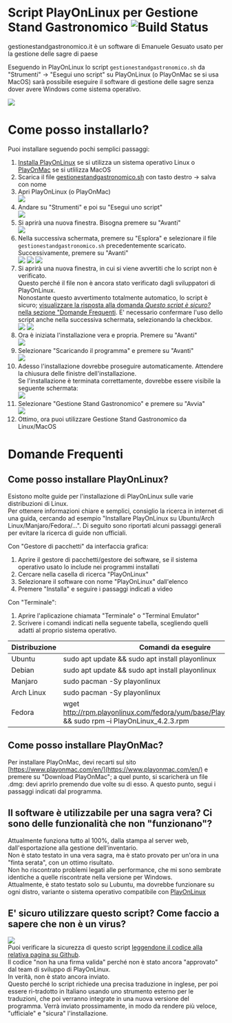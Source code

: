 # Script PlayOnLinux per Gestione Stand Gastronomico ![Build Status](https://img.shields.io/github/workflow/status/MatteoGheza/gestionestandgastronomico-playonlinux/CI)
gestionestandgastronomico.it è un software di Emanuele Gesuato usato per la gestione delle sagre di paese

Eseguendo in PlayOnLinux lo script ```gestionestandgastronomico.sh``` da "Strumenti" -> "Esegui uno script" su PlayOnLinux (o PlayOnMac se si usa MacOS) sarà possibile eseguire il software di gestione delle sagre senza dover avere Windows come sistema operativo.

![](immagini/copertina.png)

# Come posso installarlo?
Puoi installare seguendo pochi semplici passaggi:
1. [Installa PlayOnLinux](https://github.com/MatteoGheza/gestionestandgastronomico-playonlinux#come-posso-installare-playonlinux) se si utilizza un sistema operativo Linux o [PlayOnMac](https://github.com/MatteoGheza/gestionestandgastronomico-playonlinux#come-posso-installare-playonmac) se si utlilizza MacOS
2. Scarica il file [gestionestandgastronomico.sh](https://github.com/MatteoGheza/gestionestandgastronomico-playonlinux/raw/master/gestionestandgastronomico.sh) con tasto destro -> salva con nome
3. Apri PlayOnLinux (o PlayOnMac)  
![](immagini/installazione1.png)
4. Andare su "Strumenti" e poi su "Esegui uno script"  
![](immagini/installazione2.png)
5. Si aprirà una nuova finestra. Bisogna premere su "Avanti"  
![](immagini/installazione3.png)
5. Nella successiva schermata, premere su "Esplora" e selezionare il file ```gestionestandgastronomico.sh``` precedentemente scaricato.
Successivamente, premere su "Avanti"  
![](immagini/installazione4.png)
![](immagini/installazione5.png)
![](immagini/installazione6.png)
6. Si aprirà una nuova finestra, in cui si viene avvertiti che lo script non è verificato.  
Questo perché il file non è ancora stato verificato dagli sviluppatori di PlayOnLinux.  
Nonostante questo avvertimento totalmente automatico, lo script è sicuro; [visualizzare la risposta alla domanda _Questo script è sicuro?_ nella sezione "Domande Frequenti](https://github.com/MatteoGheza/gestionestandgastronomico-playonlinux#e-sicuro-utilizzare-questo-script-come-faccio-a-sapere-che-non-%C3%A8-un-virus).
E' necessario confermare l'uso dello script anche nella successiva schermata, selezionando la checkbox.  
![](immagini/installazione7.png)
![](immagini/installazione8.png)
7. Ora è iniziata l'installazione vera e propria. Premere su "Avanti"  
![](immagini/installazione9.png)
8. Selezionare "Scaricando il programma" e premere su "Avanti"  
![](immagini/installazione10.png)
9. Adesso l'installazione dovrebbe proseguire automaticamente. Attendere la chiusura delle finistre dell'installazione.  
Se l'installazione è terminata correttamente, dovrebbe essere visibile la seguente schermata:  
![](immagini/installazione11.png)
10. Selezionare "Gestione Stand Gastronomico" e premere su "Avvia"  
![](immagini/installazione12.png)
11. Ottimo, ora puoi utilizzare Gestione Stand Gastronomico da Linux/MacOS

# Domande Frequenti
## Come posso installare PlayOnLinux?
Esistono molte guide per l'installazione di PlayOnLinux sulle varie distribuzioni di Linux.  
Per ottenere informazioni chiare e semplici, consiglio la ricerca in internet di una guida, cercando ad esempio "Installare PlayOnLinux su Ubuntu/Arch Linux/Manjaro/Fedora/...".
Di seguito sono riportati alcuni passaggi generali per evitare la ricerca di guide non ufficiali.

Con "Gestore di pacchetti" da interfaccia grafica:
1. Aprire il gestore di pacchetti/gestore dei software, se il sistema operativo usato lo include nei programmi installati
2. Cercare nella casella di ricerca "PlayOnLinux"
3. Selezionare il software con nome "PlayOnLinux" dall'elenco
4. Premere "Installa" e seguire i passaggi indicati a video

Con "Terminale":
1. Aprire l'aplicazione chiamata "Terminale" o "Terminal Emulator"
2. Scrivere i comandi indicati nella seguente tabella, scegliendo quelli adatti al proprio sistema operativo.

| Distribuzione | Comandi da eseguire                                                                                        |
|---------------|------------------------------------------------------------------------------------------------------------|
| Ubuntu        | sudo apt update && sudo apt install playonlinux                                                            |
| Debian        | sudo apt update && sudo apt install playonlinux                                                            |
| Manjaro       | sudo pacman -Sy playonlinux                                                                                |
| Arch Linux    | sudo pacman -Sy playonlinux                                                                                |
| Fedora        | wget http://rpm.playonlinux.com/fedora/yum/base/PlayOnLinux_4.2.3.rpm && sudo rpm –i PlayOnLinux_4.2.3.rpm |

## Come posso installare PlayOnMac?
Per installare PlayOnMac, devi recarti sul sito [https://www.playonmac.com/en/](https://www.playonmac.com/en/) e premere su "Download PlayOnMac"; a quel punto, si scaricherà un file .dmg: devi aprirlo premendo due volte su di esso. A questo punto, segui i passaggi indicati dal programma.
## Il software è utilizzabile per una sagra vera? Ci sono delle funzionalità che non "funzionano"?
Attualmente funziona tutto al 100%, dalla stampa al server web, dall'esportazione alla gestione dell'inventario.  
Non è stato testato in una vera sagra, ma è stato provato per un'ora in una "finta serata", con un ottimo risultato.  
Non ho riscontrato problemi legati alle performance, che mi sono sembrate identiche a quelle riscontrate nella versione per Windows.  
Attualmente, è stato testato solo su Lubuntu, ma dovrebbe funzionare su ogni distro, variante o sistema operativo compatibile con [PlayOnLinux](https://www.playonlinux.com/en/download.html)
## E' sicuro utilizzare questo script? Come faccio a sapere che non è un virus?
![](immagini/installazione7.png)  
Puoi verificare la sicurezza di questo script [leggendone il codice alla relativa pagina su Github](https://github.com/MatteoGheza/gestionestandgastronomico-playonlinux/blob/master/gestionestandgastronomico.sh).  
Il codice "non ha una firma valida" perché non è stato ancora "approvato" dal team di sviluppo di PlayOnLinux.  
In verità, non è stato ancora inviato.  
Questo perché lo script richiede una precisa traduzione in inglese, per poi essere ri-tradotto in Italiano usando uno strumento esterno per le traduzioni, che poi verranno integrate in una nuova versione del programma. Verrà inviato prossimamente, in modo da rendere più veloce, "ufficiale" e "sicura" l'installazione.

